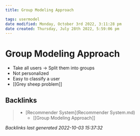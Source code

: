 ```yaml
---
title: Group Modeling Approach

tags: usermodel 
date modified: Monday, October 3rd 2022, 3:11:28 pm
date created: Thursday, July 28th 2022, 5:59:06 pm
---
```


# Group Modeling Approach
- Take all users -> Split them into groups
- Not personalized
- Easy to classify a user
- [[Grey sheep problem]]

## Backlinks

> - [Recommender System](Recommender System.md)
>   - [[Group Modeling Approach]]

_Backlinks last generated 2022-10-03 15:37:32_
